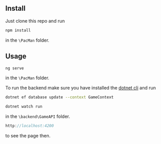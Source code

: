 ## Install

Just clone this repo and run

```javascript
npm install
```
in the `\PacMan` folder.


## Usage

```javascript
ng serve
```
in the `\PacMan` folder.


To run the backend make sure you have installed the [dotnet cli](https://dotnet.microsoft.com/) and run

```bash
dotnet ef database update --context GameContext
```
```bash
dotnet watch run
```
in the `\backend\GameAPI` folder.


```javascript
http://localhost:4200
```
to see the page then.

